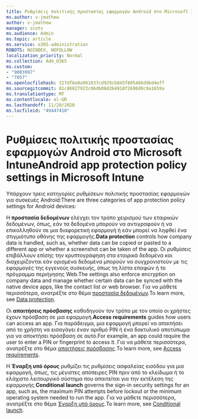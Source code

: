 ```yaml
---
title: Ρυθμίσεις πολιτικής προστασίας εφαρμογών Android στο Microsoft Intune
ms.author: v-jmathew
author: v-jmathew
manager: scotv
ms.audience: Admin
ms.topic: article
ms.service: o365-administration
ROBOTS: NOINDEX, NOFOLLOW
localization_priority: Normal
ms.collection: Adm_O365
ms.custom:
- "9003997"
- "7057"
ms.openlocfilehash: 327df6e0a901037cd929cb845f805466d9bd4eff
ms.sourcegitcommit: 81c86027933c06db08d264918f2698d9c9a1659a
ms.translationtype: MT
ms.contentlocale: el-GR
ms.lasthandoff: 11/20/2020
ms.locfileid: "49447410"
---
```

# <a name="android-app-protection-policy-settings-in-microsoft-intune"></a><span data-ttu-id="420ba-102">Ρυθμίσεις πολιτικής προστασίας εφαρμογών Android στο Microsoft Intune</span><span class="sxs-lookup"><span data-stu-id="420ba-102">Android app protection policy settings in Microsoft Intune</span></span>

<span data-ttu-id="420ba-103">Υπάρχουν τρεις κατηγορίες ρυθμίσεων πολιτικής προστασίας εφαρμογών για συσκευές Android:</span><span class="sxs-lookup"><span data-stu-id="420ba-103">There are three categories of app protection policy settings for Android devices:</span></span>

<span data-ttu-id="420ba-104">Η **προστασία δεδομένων** ελέγχει τον τρόπο χειρισμού των εταιρικών δεδομένων, όπως, εάν τα δεδομένα μπορούν να αντιγραφούν ή να επικολληθούν σε μια διαφορετική εφαρμογή ή εάν μπορεί να ληφθεί ένα στιγμιότυπο οθόνης της εφαρμογής.</span><span class="sxs-lookup"><span data-stu-id="420ba-104">**Data protection** controls how company data is handled, such as, whether data can be copied or pasted to a different app or whether a screenshot can be taken of the app.</span></span> <span data-ttu-id="420ba-105">Οι ρυθμίσεις επιβάλλουν επίσης την κρυπτογράφηση στα εταιρικά δεδομένα και διαχειρίζονται εάν ορισμένα δεδομένα μπορούν να συγχρονιστούν με τις εφαρμογές της εγγενούς συσκευής, όπως τη λίστα επαφών ή το πρόγραμμα περιήγησης Web.</span><span class="sxs-lookup"><span data-stu-id="420ba-105">The settings also enforce encryption on company data and manage whether certain data can be synced with the native device apps, like the contact list or web browser.</span></span> <span data-ttu-id="420ba-106">Για να μάθετε περισσότερα, ανατρέξτε στο θέμα [προστασία δεδομένων](https://go.microsoft.com/fwlink/?linkid=2135259).</span><span class="sxs-lookup"><span data-stu-id="420ba-106">To learn more, see [Data protection](https://go.microsoft.com/fwlink/?linkid=2135259).</span></span>

<span data-ttu-id="420ba-107">Οι **απαιτήσεις πρόσβασης** καθοδηγούν τον τρόπο με τον οποίο οι χρήστες έχουν πρόσβαση σε μια εφαρμογή.</span><span class="sxs-lookup"><span data-stu-id="420ba-107">**Access requirements** guides how users can access an app.</span></span> <span data-ttu-id="420ba-108">Για παράδειγμα, μια εφαρμογή μπορεί να απαιτήσει από το χρήστη να εισαγάγει έναν αριθμό PIN ή ένα δακτυλικό αποτύπωμα για να αποκτήσει πρόσβαση σε αυτό.</span><span class="sxs-lookup"><span data-stu-id="420ba-108">For example, an app could require the user to enter a PIN or fingerprint to access it.</span></span> <span data-ttu-id="420ba-109">Για να μάθετε περισσότερα, ανατρέξτε στο θέμα [απαιτήσεις πρόσβασης](https://go.microsoft.com/fwlink/?linkid=2135260).</span><span class="sxs-lookup"><span data-stu-id="420ba-109">To learn more, see [Access requirements](https://go.microsoft.com/fwlink/?linkid=2135260).</span></span>

<span data-ttu-id="420ba-110">Η **Έναρξη υπό όρους** ρυθμίζει τις ρυθμίσεις ασφαλείας εισόδου για μια εφαρμογή, όπως, τις μέγιστες απόπειρες PIN πριν από το κλείδωμα ή το ελάχιστο λειτουργικό σύστημα που απαιτείται για την εκτέλεση της εφαρμογής.</span><span class="sxs-lookup"><span data-stu-id="420ba-110">**Conditional launch** governs the sign-in security settings for an app, such as, the maximum PIN attempts before lockout or the minimum operating system needed to run the app.</span></span> <span data-ttu-id="420ba-111">Για να μάθετε περισσότερα, ανατρέξτε στο θέμα [Έναρξη υπό όρους](https://go.microsoft.com/fwlink/?linkid=2135507).</span><span class="sxs-lookup"><span data-stu-id="420ba-111">To learn more, see [Conditional launch](https://go.microsoft.com/fwlink/?linkid=2135507).</span></span>
